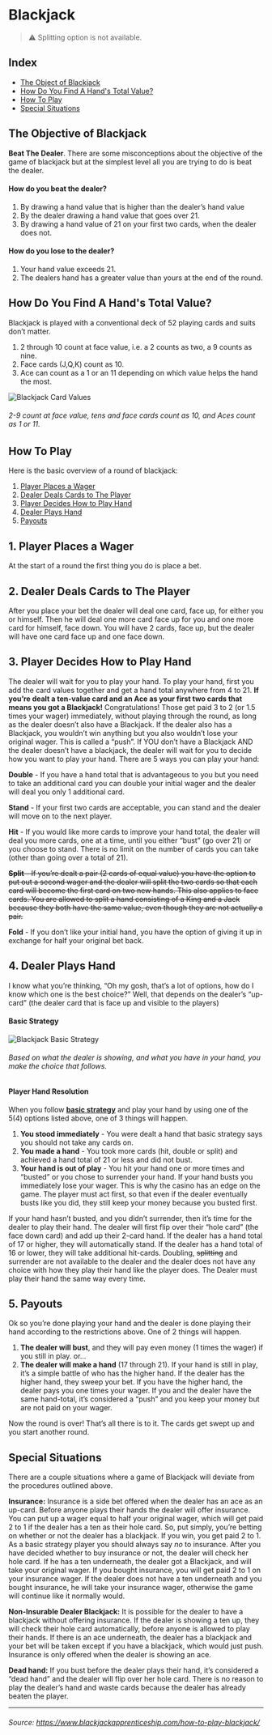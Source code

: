 # Blackjack

> ⚠️ Splitting option is not available.

## Index

- [The Object of Blackjack](#the-objective-of-blackjack)
- [How Do You Find A Hand's Total Value?](#how-do-you-find-a-hands-total-value)
- [How To Play](#how-to-play)
- [Special Situations](#special-situations)

## The Objective of Blackjack

**Beat The Dealer**. There are some misconceptions about the objective of the game of blackjack but at the simplest level all you are trying to do is beat the dealer.

#### How do you beat the dealer?

1. By drawing a hand value that is higher than the dealer’s hand value
2. By the dealer drawing a hand value that goes over 21.
3. By drawing a hand value of 21 on your first two cards, when the dealer does not.

#### How do you lose to the dealer?

1. Your hand value exceeds 21.
2. The dealers hand has a greater value than yours at the end of the round.

## How Do You Find A Hand's Total Value?

Blackjack is played with a conventional deck of 52 playing cards and suits don’t matter.

1. 2 through 10 count at face value, i.e. a 2 counts as two, a 9 counts as nine.
2. Face cards (J,Q,K) count as 10.
3. Ace can count as a 1 or an 11 depending on which value helps the hand the most.

![Blackjack Card Values](https://bit.ly/3gbgmoj)
###### 2-9 count at face value, tens and face cards count as 10, and Aces count as 1 or 11.

## How To Play

Here is the basic overview of a round of blackjack:

1. [Player Places a Wager](#1-player-places-a-wager)
2. [Dealer Deals Cards to The Player](#2-dealer-deals-cards-to-the-player)
3. [Player Decides How to Play Hand](#3-player-decides-how-to-play-hand)
4. [Dealer Plays Hand](#4-dealer-plays-hand)
5. [Payouts](#5-payouts)

## 1. Player Places a Wager

At the start of a round the first thing you do is place a bet.

## 2. Dealer Deals Cards to The Player

After you place your bet the dealer will deal one card, face up, for either you or himself. Then he will deal one more card face up for you and one more card for himself, face down. You will have 2 cards, face up, but the dealer will have one card face up and one face down. 

## 3. Player Decides How to Play Hand

The dealer will wait for you to play your hand. To play your hand, first you add the card values together and get a hand total anywhere from 4 to 21. **If you’re dealt a ten-value card and an Ace as your first two cards that means you got a Blackjack!** Congratulations! Those get paid 3 to 2 (or 1.5 times your wager) immediately, without playing through the round, as long as the dealer doesn’t also have a Blackjack. If the dealer also has a Blackjack, you wouldn’t win anything but you also wouldn’t lose your original wager. This is called a “push”. If YOU don’t have a Blackjack AND the dealer doesn’t have a blackjack, the dealer will wait for you to decide how you want to play your hand. There are 5 ways you can play your hand:

**Double** - If you have a hand total that is advantageous to you but you need to take an additional card you can double your initial wager and the dealer will deal you only 1 additional card.

**Stand** - If your first two cards are acceptable, you can stand and the dealer will move on to the next player.

**Hit** - If you would like more cards to improve your hand total, the dealer will deal you more cards, one at a time, until you either “bust” (go over 21) or you choose to stand. There is no limit on the number of cards you can take (other than going over a total of 21).

~~**Split** - If you’re dealt a pair (2 cards of equal value) you have the option to put out a second wager and the dealer will split the two cards so that each card will become the first card on two new hands. This also applies to face cards. You are allowed to split a hand consisting of a King and a Jack because they both have the same value, even though they are not actually a pair.~~

**Fold** - If you don’t like your initial hand, you have the option of giving it up in exchange for half your original bet back.

## 4. Dealer Plays Hand
I know what you’re thinking, “Oh my gosh, that’s a lot of options, how do I know which one is the best choice?” Well, that depends on the dealer’s “up-card” (the dealer card that is face up and visible to the players)

#### Basic Strategy

![Blackjack Basic Strategy](https://bit.ly/3skWpxL)
###### Based on what the dealer is showing, and what you have in your hand, you make the choice that follows.

#### Player Hand Resolution

When you follow **[basic strategy](#basic-strategy)** and play your hand by using one of the 5(4) options listed above, one of 3 things will happen.

1. **You stood immediately** - You were dealt a hand that basic strategy says you should not take any cards on.
2. **You made a hand** - You took more cards (hit, double or split) and achieved a hand total of 21 or less and did not bust.
3. **Your hand is out of play** - You hit your hand one or more times and “busted” or you chose to surrender your hand. If your hand busts you immediately lose your wager. This is why the casino has an edge on the game. The player must act first, so that even if the dealer eventually busts like you did, they still keep your money because you busted first.

If your hand hasn’t busted, and you didn’t surrender, then it’s time for the dealer to play their hand. The dealer will first flip over their “hole card” (the face down card) and add up their 2-card hand. If the dealer has a hand total of 17 or higher, they will automatically stand. If the dealer has a hand total of 16 or lower, they will take additional hit-cards. Doubling, ~~splitting~~ and surrender are not available to the dealer and the dealer does not have any choice with how they play their hand like the player does. The Dealer must play their hand the same way every time.

## 5. Payouts

Ok so you’re done playing your hand and the dealer is done playing their hand according to the restrictions above. One of 2 things will happen.

1. **The dealer will bust**, and they will pay even money (1 times the wager) if you still in play. or…
2. **The dealer will make a hand** (17 through 21). If your hand is still in play, it’s a simple battle of who has the higher hand. If the dealer has the higher hand, they sweep your bet. If you have the higher hand, the dealer pays you one times your wager. If you and the dealer have the same hand-total, it’s considered a “push” and you keep your money but are not paid on your wager.

Now the round is over! That’s all there is to it. The cards get swept up and you start another round.

## Special Situations

There are a couple situations where a game of Blackjack will deviate from the procedures outlined above.

**Insurance:** Insurance is a side bet offered when the dealer has an ace as an up-card. Before anyone plays their hands the dealer will offer insurance. You can put up a wager equal to half your original wager, which will get paid 2 to 1 if the dealer has a ten as their hole card. So, put simply, you’re betting on whether or not the dealer has a blackjack. If you win, you get paid 2 to 1. As a basic strategy player you should always say *no* to insurance. After you have decided whether to buy insurance or not, the dealer will check her hole card. If he has a ten underneath, the dealer got a Blackjack, and will take your original wager. If you bought insurance, you will get paid 2 to 1 on your insurance wager. If the dealer does not have a ten underneath and you bought insurance, he will take your insurance wager, otherwise the game will continue like it normally would.

**Non-Insurable Dealer Blackjack:** It is possible for the dealer to have a blackjack without offering insurance. If the dealer is showing a ten up, they will check their hole card automatically, before anyone is allowed to play their hands. If there is an ace underneath, the dealer has a blackjack and your bet will be taken except if you have a blackjack, which would just push. Insurance is only offered when the dealer is showing an ace.

**Dead hand:** If you bust before the dealer plays their hand, it’s considered a “dead hand” and the dealer will flip over her hole card. There is no reason to play the dealer’s hand and waste cards because the dealer has already beaten the player.

---

###### Source: https://www.blackjackapprenticeship.com/how-to-play-blackjack/
